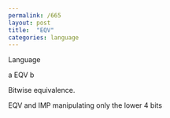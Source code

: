 ```yaml
---
permalink: /665
layout: post
title:  "EQV"
categories: language
---
```

Language

a EQV b

Bitwise equivalence.

EQV and IMP manipulating only the lower 4 bits
